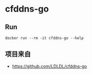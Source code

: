 # cfddns-go

## Run
```shell
docker run --rm -it cfddns-go --help
```

## 项目来自
- https://github.com/LDLDL/cfddns-go

